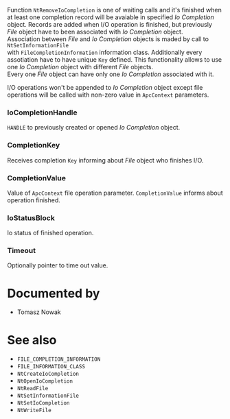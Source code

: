 Function `NtRemoveIoCompletion` is one of waiting calls and it's finished when at least one completion record will be avaiable in specified *Io Completion* object. Records are added when I/O operation is finished, but previously *File* object have to been associated with *Io Completion* object. \
Association between *File* and *Io Completion* objects is maded by call to `NtSetInformationFile` \
with `FileCompletionInformation` information class. Additionally every assotiation have to have unique `Key` defined. This functionality allows to use one *Io Completion* object with different *File* objects. \
Every one *File* object can have only one *Io Completion* associated with it.

I/O operations won't be appended to *Io Completion* object except file operations will be called with non-zero value in `ApcContext` parameters.

### IoCompletionHandle

`HANDLE` to previously created or opened *Io Completion* object.

### CompletionKey

Receives completion `Key` informing about *File* object who finishes I/O.

### CompletionValue

Value of `ApcContext` file operation parameter. `CompletionValue` informs about operation finished.

### IoStatusBlock

Io status of finished operation.

### Timeout

Optionally pointer to time out value.

# Documented by

* Tomasz Nowak

# See also

* `FILE_COMPLETION_INFORMATION`
* `FILE_INFORMATION_CLASS`
* `NtCreateIoCompletion`
* `NtOpenIoCompletion`
* `NtReadFile`
* `NtSetInformationFile`
* `NtSetIoCompletion`
* `NtWriteFile`
